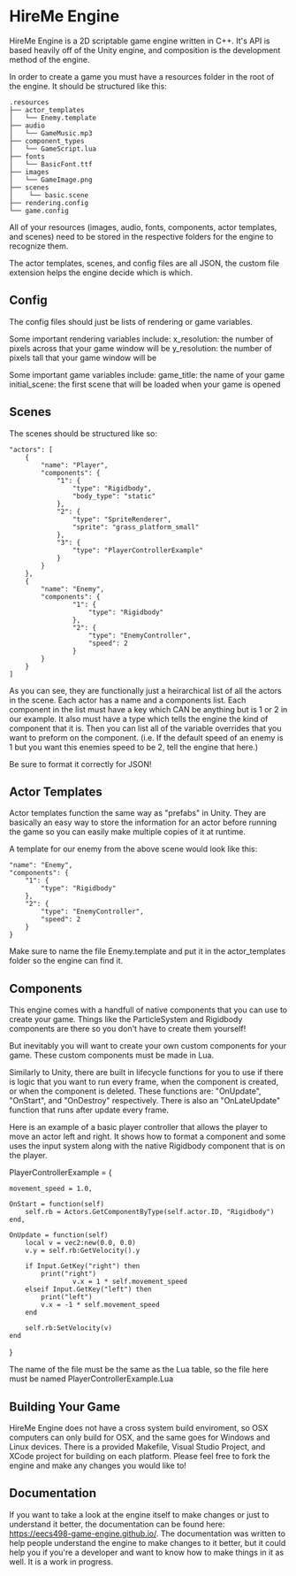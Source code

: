 # HireMe Engine

HireMe Engine is a 2D scriptable game engine written in C++.
It's API is based heavily off of the Unity engine, and composition is the development method of the engine.

In order to create a game you must have a resources folder in the root of the engine. It should be structured like this:

	.resources
	├── actor_templates
	│   └── Enemy.template
	├── audio
	│   └── GameMusic.mp3
	├── component_types
	│   └── GameScript.lua
	├── fonts
	│   └── BasicFont.ttf
	├── images
	│   └── GameImage.png
	├── scenes
	│    └── basic.scene
	├── rendering.config
	└── game.config

All of your resources (images, audio, fonts, components, actor templates, and scenes) need to be stored in the respective folders for the engine to recognize them.

The actor templates, scenes, and config files are all JSON, the custom file extension helps the engine decide which is which.

## Config

The config files should just be lists of rendering or game variables.

Some important rendering variables include:
x_resolution: the number of pixels across that your game window will be
y_resolution: the number of pixels tall that your game window will be

Some important game variables include:
game_title: the name of your game
initial_scene: the first scene that will be loaded when your game is opened

## Scenes

The scenes should be structured like so:

	"actors": [
		{
			"name": "Player",
			"components": {
				"1": {
					"type": "Rigidbody",
					"body_type": "static"
				},
				"2": {
					"type": "SpriteRenderer",
					"sprite": "grass_platform_small"
				},
				"3": {
					"type": "PlayerControllerExample"
				}
			}
		},
		{
			"name": "Enemy",
			"components": {
					"1": {
						"type": "Rigidbody"
					},
					"2": {
						"type": "EnemyController",
						"speed": 2
					}
			}
		}
	]


As you can see, they are functionally just a heirarchical list of all the actors in the scene.
Each actor has a name and a components list. Each component in the list must have a key which CAN be anything but is 1 or 2 in our example.
It also must have a type which tells the engine the kind of component that it is. Then you can list all of the variable overrides that you want to preform on the component.
(i.e. If the default speed of an enemy is 1 but you want this enemies speed to be 2, tell the engine that here.)

Be sure to format it correctly for JSON!

## Actor Templates

Actor templates function the same way as "prefabs" in Unity. They are basically an easy way to store the information for an actor before running the game so you can
easily make multiple copies of it at runtime.

A template for our enemy from the above scene would look like this:

	"name": "Enemy",
	"components": {
		"1": {
			"type": "Rigidbody"
		},
		"2": {
			"type": "EnemyController",
			"speed": 2
		}
	}


Make sure to name the file Enemy.template and put it in the actor_templates folder so the engine can find it.

## Components

This engine comes with a handfull of native components that you can use to create your game. Things like the ParticleSystem and Rigidbody components are there so you don't
have to create them yourself!

But inevitably you will want to create your own custom components for your game. These custom components must be made in Lua.

Similarly to Unity, there are built in lifecycle functions for you to use if there is logic that you want to run every frame, when the component is created, or when the component is deleted.
These functions are: "OnUpdate", "OnStart", and "OnDestroy" respectively. There is also an "OnLateUpdate" function that runs after update every frame.

Here is an example of a basic player controller that allows the player to move an actor left and right. It shows how to format a component and some uses the input system along with the native Rigidbody component that is on the player.

PlayerControllerExample = {

	movement_speed = 1.0,

	OnStart = function(self)
		self.rb = Actors.GetComponentByType(self.actor.ID, "Rigidbody")
	end,

	OnUpdate = function(self)
		local v = vec2:new(0.0, 0.0)
		v.y = self.rb:GetVelocity().y

		if Input.GetKey("right") then
			print("right")
            		v.x = 1 * self.movement_speed
		elseif Input.GetKey("left") then
			print("left")
			v.x = -1 * self.movement_speed
		end
		
		self.rb:SetVelocity(v)
	end
}

The name of the file must be the same as the Lua table, so the file here must be named PlayerControllerExample.Lua

## Building Your Game

HireMe Engine does not have a cross system build enviroment, so OSX computers can only build for OSX, and the same goes for Windows and Linux devices. 
There is a provided Makefile, Visual Studio Project, and XCode project for building on each platform.
Please feel free to fork the engine and make any changes you would like to!

<!---
In order to build your game you must have CMake version 3.30 or higher installed on your device. Then navigate to the root of the engine in your terminal and execute the following command prompt:

cmake -S . -B build -G "BUILD SYSTEM"

Replace BUILD SYSTEM with whatever generator you want to use. To check what your options are run cmake --help.
Note that you MUST use the XCode generator on OSX and the VS generator on Windows.

Once the build system is generated you may open the newly created project file and run build to finally finish building your game!
NOTE that you should double check you are building the wolverine-engine-demo executable, after the game is done building you can rename it to whatever you want.
-->
## Documentation

If you want to take a look at the engine itself to make changes or just to understand it better, the documentation can be found here: https://eecs498-game-engine.github.io/.
The documentation was written to help people understand the engine to make changes to it better, but it could help you if you're a developer and want to know how
to make things in it as well. It is a work in progress.
